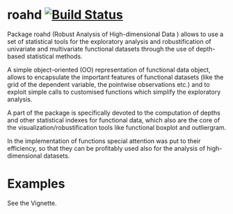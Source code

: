 
# roahd [![Build Status](https://travis-ci.org/ntarabelloni/roahd.svg?branch=dev)](https://travis-ci.org/ntarabelloni/roahd)



Package roahd (Robust Analysis of High-dimensional Data ) allows to use
a set of statistical tools for the exploratory analysis and robustification of
univariate and multivariate functional datasets through the use of depth-based
statistical methods.

A simple object-oriented (OO) representation of functional data object, 
allows to encapsulate the important features of functional datasets (like the 
grid of the dependent variable, the pointwise observations etc.) and to exploit
simple calls to customised functions which simplify the exploratory analysis.

A part of the package is specifically devoted to the computation of depths and 
other statistical indexes for functional data, which also are the core of the
visualization/robustification tools like functional boxplot and outliergram.

In the implementation of functions special attention was put to their efficiency,
so that they can be profitably used also for the analysis of high-dimensional 
datasets.

# Examples

See the Vignette.
